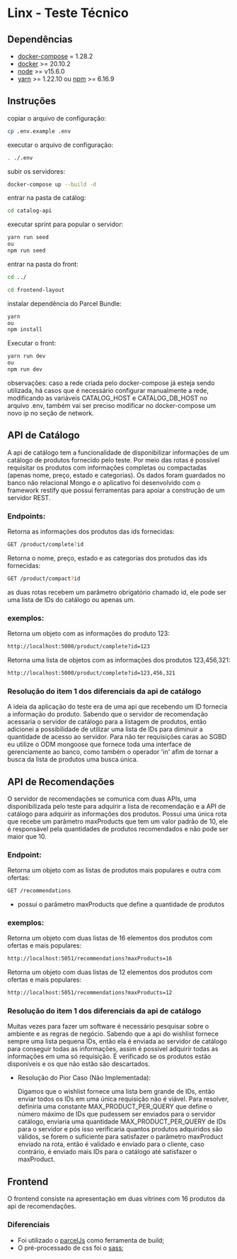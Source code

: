 # Linx - Teste Técnico

## Dependências

*   [docker-compose](https://docs.docker.com/compose/install/)  = 1.28.2
*   [docker](https://docs.docker.com/engine/install/) >= 20.10.2
*   [node](https://nodejs.org/en/) >= v15.6.0 
*   [yarn](https://classic.yarnpkg.com/en/docs/install/#debian-stable) >= 1.22.10 ou [npm](https://docs.npmjs.com/about-npm) >= 6.16.9


## Instruções
copiar o arquivo de configuração:
```sh
cp .env.example .env
```
executar o arquivo de configuração:
```sh
. ./.env
```
subir os servidores:
```sh
docker-compose up --build -d
```
entrar na pasta de catálog:
```sh
cd catalog-api
```
executar sprint para popular o servidor:
```sh
yarn run seed  
ou  
npm run seed
```
entrar na pasta do front:
```sh
cd ../
```
```sh
cd frontend-layout
```
instalar dependência do Parcel Bundle:
```sh
yarn  
ou  
npm install
```
Executar o front:
```sh
yarn run dev  
ou  
npm run dev
```

observações: caso a rede criada pelo docker-compose já esteja sendo utilizada, há casos que é necessário configurar manualmente a rede, modificando as variáveis CATALOG_HOST e CATALOG_DB_HOST no arquivo .env, também vai ser preciso modificar no docker-compose um novo ip no seção de network.
## API de Catálogo

A api de catálogo tem a funcionalidade de disponibilizar informações de um catálogo de produtos fornecido pelo teste. Por meio das rotas é possível requisitar os produtos com informações completas ou compactadas (apenas nome, preço, estado e categorias). Os dados foram guardados no banco não relacional Mongo e o aplicativo foi desenvolvido com o framework restify que possui ferramentas para apoiar a construção de um servidor REST.

### Endpoints:
Retorna as informações dos produtos das ids fornecidas:
```sh
GET /product/complete?id
```
Retorna o nome, preço, estado e as categorias dos protudos das ids fornecidas:
```sh
GET /product/compact?id
```

as duas rotas recebem um parâmetro obrigatório chamado id, ele pode ser uma lista de IDs do catálogo ou apenas um.

### exemplos:

Retorna um objeto com as informações do produto 123:
```sh
http://localhost:5000/product/complete?id=123  
```
Retorna uma lista de objetos com as informações dos produtos 123,456,321:
```sh
http://localhost:5000/product/complete?id=123,456,321  
```
### Resolução do item 1 dos diferenciais da api de catálogo

A ideia da aplicação do teste era de uma api que recebendo um ID fornecia a informação do produto. Sabendo que o servidor de recomendação acessaria o servidor de catálogo para a listagem de produtos, então adicionei a possibilidade de utilizar uma lista de IDs para diminuir a quantidade de acesso ao servidor. Para não ter requisições caras ao SGBD eu utilize o ODM mongoose que fornece toda uma interface de gerenciamente ao banco, como também o operador 'in' afim de tornar a busca da lista de produtos uma busca única.

## API de Recomendações

O servidor de recomendações se comunica com duas APIs, uma disponibilizada pelo teste para adquirir a lista de recomendação e a API de catálogo para adquirir as informações dos produtos. Possui uma única rota que recebe um parâmetro maxProducts que tem um valor padrão de 10, ele é responsável pela quantidades de produtos recomendados e não pode ser maior que 10.

### Endpoint:

Retorna um objeto com as listas de produtos mais populares e outra com ofertas:
```sh
GET /recommendations  
```
*   possui o parâmetro maxProducts que define a quantidade de produtos

### exemplos:

Retorna um objeto com duas listas de 16 elementos dos produtos com ofertas e mais populares:
```sh
http://localhost:5051/recommendations?maxProducts=16  
```
Retorna um objeto com duas listas de 12 elementos dos produtos com ofertas e mais populares:
```sh
http://localhost:5051/recommendations?maxProducts=12  
```

### Resolução do item 1 dos diferenciais da api de catálogo

Muitas vezes para fazer um software é necessário pesquisar sobre o ambiente e as regras de negócio. Sabendo que a api do wishlist fornece sempre uma lista pequena IDs, então ela é enviada ao servidor de catálogo para conseguir todas as informações, assim é possível adquirir todas as informações em uma só requisição. É verificado se os produtos estão disponíveis e os que não estão são descartados.

* Resolução do Pior Caso (Não Implementada):

    Digamos que o wishlist fornece uma lista bem grande de IDs, então enviar todos os IDs em uma
    única requisição não é viável. Para resolver, definiria uma constante MAX_PRODUCT_PER_QUERY que define o número máximo de IDs que pudessem ser enviados para o servidor catálogo, enviaria uma quantidade MAX_PRODUCT_PER_QUERY de IDs para o servidor e pós isso verificaria quantos produtos adquiridos são válidos, se forem o suficiente para satisfazer o parâmetro maxProduct enviado na rota, então é validado e enviado para o cliente, caso contrário, é enviado mais IDs para o catálogo até satisfazer o maxProduct.

## Frontend

O frontend consiste na apresentação em duas vitrines com 16 produtos da api de recomendações.

### Diferenciais

*   Foi utilizado o [parcelJs](https://parceljs.org/) como ferramenta de build;
*   O pré-processado de css foi o [sass](https://sass-lang.com/);
